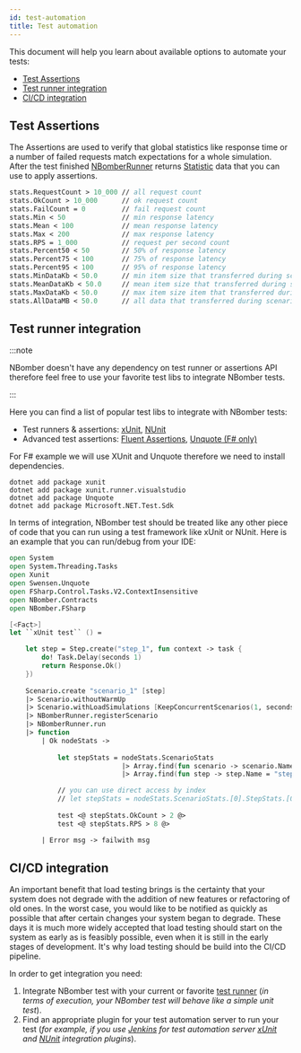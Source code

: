 ```yaml
---
id: test-automation
title: Test automation
---
```


This document will help you learn about available options to automate your tests:

- [Test Assertions](#test-assertions)
- [Test runner integration](#test-runner-integration)
- [CI/CD integration](#cicd-integration)

## Test Assertions

The Assertions are used to verify that global statistics like response time or a number of failed requests match expectations for a whole simulation. After the test finished [NBomberRunner](./core-abstractions#nbomber-runner) returns [Statistic](./api-contracts#statistics-types) data that you can use to apply assertions.

```fsharp
stats.RequestCount > 10_000 // all request count
stats.OkCount > 10_000      // ok request count 
stats.FailCount = 0         // fail request count
stats.Min < 50              // min response latency
stats.Mean < 100            // mean response latency
stats.Max < 200             // max response latency
stats.RPS = 1_000           // request per second count
stats.Percent50 < 50        // 50% of response latency
stats.Percent75 < 100       // 75% of response latency
stats.Percent95 < 100       // 95% of response latency
stats.MinDataKb < 50.0      // min item size that transferred during scenario
stats.MeanDataKb < 50.0     // mean item size that transferred during scenario
stats.MaxDataKb < 50.0      // max item size item that transferred during scenario
stats.AllDataMB < 50.0      // all data that transferred during scenario 
```

## Test runner integration

:::note

NBomber doesn't have any dependency on test runner or assertions API therefore feel free to use your favorite test libs to integrate NBomber tests.

:::

Here you can find a list of popular test libs to integrate with NBomber tests:

- Test runners & assertions: [xUnit](https://xunit.net/), [NUnit](https://nunit.org/)
- Advanced test assertions: [Fluent Assertions](https://github.com/fluentassertions/fluentassertions), [Unquote (F# only)](https://github.com/SwensenSoftware/unquote)

For F# example we will use XUnit and Unquote therefore we need to install dependencies.

```code
dotnet add package xunit
dotnet add package xunit.runner.visualstudio
dotnet add package Unquote
dotnet add package Microsoft.NET.Test.Sdk
```

In terms of integration, NBomber test should be treated like any other piece of code that you can run using a test framework like xUnit or NUnit. Here is an example that you can run/debug from your IDE:

```fsharp
open System
open System.Threading.Tasks
open Xunit
open Swensen.Unquote
open FSharp.Control.Tasks.V2.ContextInsensitive
open NBomber.Contracts
open NBomber.FSharp

[<Fact>]
let ``xUnit test`` () =

    let step = Step.create("step_1", fun context -> task {
        do! Task.Delay(seconds 1)
        return Response.Ok()
    })
    
    Scenario.create "scenario_1" [step]
    |> Scenario.withoutWarmUp
    |> Scenario.withLoadSimulations [KeepConcurrentScenarios(1, seconds 5)]
    |> NBomberRunner.registerScenario
    |> NBomberRunner.run
    |> function
        | Ok nodeStats ->
            
            let stepStats = nodeStats.ScenarioStats 
                            |> Array.find(fun scenario -> scenario.Name = "scenario_1")
                            |> Array.find(fun step -> step.Name = "step_1")

            // you can use direct access by index
            // let stepStats = nodeStats.ScenarioStats.[0].StepStats.[0]
            
            test <@ stepStats.OkCount > 2 @>
            test <@ stepStats.RPS > 8 @>

        | Error msg -> failwith msg
```

## CI/CD integration

An important benefit that load testing brings is the certainty that your system does not degrade with the addition of new features or refactoring of old ones. In the worst case, you would like to be notified as quickly as possible that after certain changes your system began to degrade. These days it is much more widely accepted that load testing should start on the system as early as is feasibly possible, even when it is still in the early stages of development. It's why load testing should be build into the CI/CD pipeline.

In order to get integration you need:

1. Integrate NBomber test with your current or favorite [test runner](#test-runner-integration) (*in terms of execution, your NBomber test will behave like a simple unit test*).
2. Find an appropriate plugin for your test automation server to run your test (*for example, if you use [Jenkins](https://www.jenkins.io) for test automation server [xUnit](https://plugins.jenkins.io/xunit) and [NUnit](https://plugins.jenkins.io/nunit) integration plugins*).